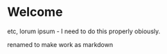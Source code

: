# Welcome

etc, lorum ipsum - I need to do this properly obiously.

renamed to make work as markdown
